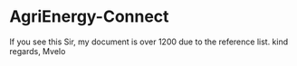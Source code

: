 # AgriEnergy-Connect

If you see this Sir, my document is over 1200 due to the reference list.
kind regards,
Mvelo 
